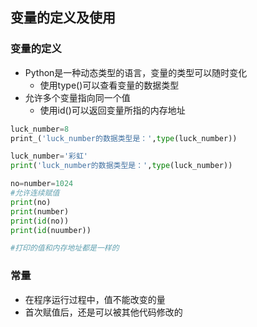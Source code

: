 ## 变量的定义及使用



### 变量的定义

* Python是一种动态类型的语言，变量的类型可以随时变化
  * 使用type()可以查看变量的数据类型
* 允许多个变量指向同一个值
  * 使用id()可以返回变量所指的内存地址

```python
luck_number=8
print_('luck_number的数据类型是：',type(luck_number))

luck_number='彩虹'
print('luck_number的数据类型是：',type(luck_number))

no=number=1024
#允许连续赋值
print(no)
print(number)
print(id(no))
print(id(nuumber))

#打印的值和内存地址都是一样的
```



### 常量

* 在程序运行过程中，值不能改变的量
* 首次赋值后，还是可以被其他代码修改的